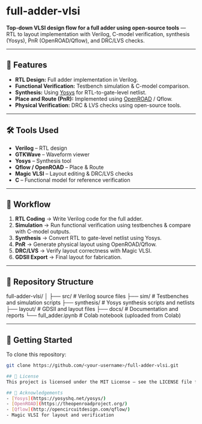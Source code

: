 # full-adder-vlsi

**Top-down VLSI design flow for a full adder using open-source tools** — RTL to layout implementation with Verilog, C-model verification, synthesis (Yosys), PnR (OpenROAD/Qflow), and DRC/LVS checks.

---

## 📌 Features
- **RTL Design:** Full adder implementation in Verilog.
- **Functional Verification:** Testbench simulation & C-model comparison.
- **Synthesis:** Using [Yosys](https://yosyshq.net/yosys/) for RTL-to-gate-level netlist.
- **Place and Route (PnR):** Implemented using [OpenROAD](https://theopenroadproject.org/) / Qflow.
- **Physical Verification:** DRC & LVS checks using open-source tools.

---

## 🛠 Tools Used
- **Verilog** – RTL design
- **GTKWave** – Waveform viewer
- **Yosys** – Synthesis tool
- **Qflow / OpenROAD** – Place & Route
- **Magic VLSI** – Layout editing & DRC/LVS checks
- **C** – Functional model for reference verification

---

## 📂 Workflow
1. **RTL Coding** → Write Verilog code for the full adder.
2. **Simulation** → Run functional verification using testbenches & compare with C-model outputs.
3. **Synthesis** → Convert RTL to gate-level netlist using Yosys.
4. **PnR** → Generate physical layout using OpenROAD/Qflow.
5. **DRC/LVS** → Verify layout correctness with Magic VLSI.
6. **GDSII Export** → Final layout for fabrication.

---

## 📜 Repository Structure
full-adder-vlsi/
│
├── src/ # Verilog source files
├── sim/ # Testbenches and simulation scripts
├── synthesis/ # Yosys synthesis scripts and netlists
├── layout/ # GDSII and layout files
├── docs/ # Documentation and reports
└── full_adder.ipynb # Colab notebook (uploaded from Colab)

---

## 🚀 Getting Started
To clone this repository:
```bash
git clone https://github.com/<your-username>/full-adder-vlsi.git

## 📄 License
This project is licensed under the MIT License — see the LICENSE file for details.

## 🙌 Acknowledgements
- [Yosys](https://yosyshq.net/yosys/)
- [OpenROAD](https://theopenroadproject.org/)
- [Qflow](http://opencircuitdesign.com/qflow/)
- Magic VLSI for layout and verification
